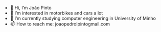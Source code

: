 - 👋 Hi, I’m João Pinto
- 👀 I’m interested in motorbikes and cars a lot
- 🌱 I’m currently studying computer engineering in University of Minho 
- 📫 How to reach me: joaopedrolpintogmail.com

<!---
a104270/a104270 is a ✨ special ✨ repository because its `README.md` (this file) appears on your GitHub profile.
You can click the Preview link to take a look at your changes.
--->
